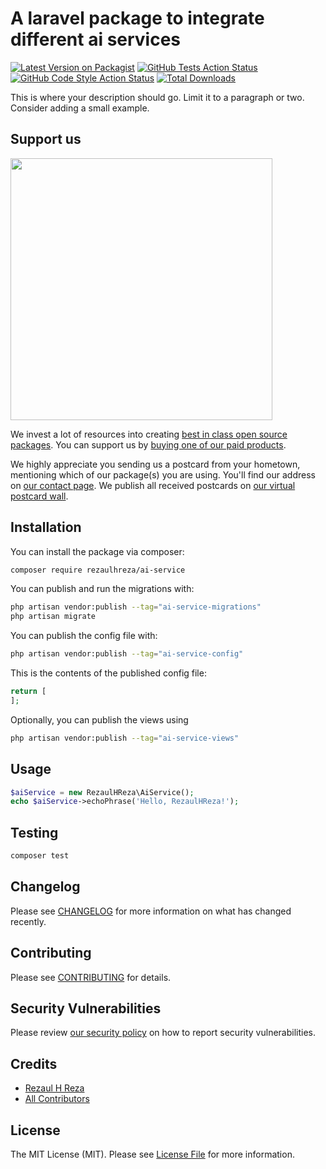 # A laravel package to integrate different ai services

[![Latest Version on Packagist](https://img.shields.io/packagist/v/rezaulhreza/ai-service.svg?style=flat-square)](https://packagist.org/packages/rezaulhreza/ai-service)
[![GitHub Tests Action Status](https://img.shields.io/github/actions/workflow/status/rezaulhreza/ai-service/run-tests.yml?branch=main&label=tests&style=flat-square)](https://github.com/rezaulhreza/ai-service/actions?query=workflow%3Arun-tests+branch%3Amain)
[![GitHub Code Style Action Status](https://img.shields.io/github/actions/workflow/status/rezaulhreza/ai-service/fix-php-code-style-issues.yml?branch=main&label=code%20style&style=flat-square)](https://github.com/rezaulhreza/ai-service/actions?query=workflow%3A"Fix+PHP+code+style+issues"+branch%3Amain)
[![Total Downloads](https://img.shields.io/packagist/dt/rezaulhreza/ai-service.svg?style=flat-square)](https://packagist.org/packages/rezaulhreza/ai-service)

This is where your description should go. Limit it to a paragraph or two. Consider adding a small example.

## Support us

[<img src="https://github-ads.s3.eu-central-1.amazonaws.com/ai-service.jpg?t=1" width="419px" />](https://spatie.be/github-ad-click/ai-service)

We invest a lot of resources into creating [best in class open source packages](https://spatie.be/open-source). You can support us by [buying one of our paid products](https://spatie.be/open-source/support-us).

We highly appreciate you sending us a postcard from your hometown, mentioning which of our package(s) you are using. You'll find our address on [our contact page](https://spatie.be/about-us). We publish all received postcards on [our virtual postcard wall](https://spatie.be/open-source/postcards).

## Installation

You can install the package via composer:

```bash
composer require rezaulhreza/ai-service
```

You can publish and run the migrations with:

```bash
php artisan vendor:publish --tag="ai-service-migrations"
php artisan migrate
```

You can publish the config file with:

```bash
php artisan vendor:publish --tag="ai-service-config"
```

This is the contents of the published config file:

```php
return [
];
```

Optionally, you can publish the views using

```bash
php artisan vendor:publish --tag="ai-service-views"
```

## Usage

```php
$aiService = new RezaulHReza\AiService();
echo $aiService->echoPhrase('Hello, RezaulHReza!');
```

## Testing

```bash
composer test
```

## Changelog

Please see [CHANGELOG](CHANGELOG.md) for more information on what has changed recently.

## Contributing

Please see [CONTRIBUTING](CONTRIBUTING.md) for details.

## Security Vulnerabilities

Please review [our security policy](../../security/policy) on how to report security vulnerabilities.

## Credits

- [Rezaul H Reza](https://github.com/56729226+rezaulhreza)
- [All Contributors](../../contributors)

## License

The MIT License (MIT). Please see [License File](LICENSE.md) for more information.
